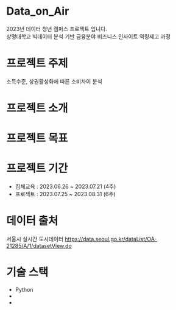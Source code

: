 # Data_on_Air
2023년 데이터 청년 캠퍼스 프로젝트 입니다.   
상명대학교 빅데이터 분석 기반 금융분야 비즈니스 인사이트 역량제고 과정

# 프로젝트 주제
소득수준, 상권활성화에 따른 소비차이 분석

# 프로젝트 소개 

# 프로젝트 목표 

# 프로젝트 기간 
- 집체교육 : 2023.06.26 ~ 2023.07.21 (4주)
- 프로젝트 : 2023.07.25 ~ 2023.08.31 (6주)

# 데이터 출처 
서울시 실시간 도시데이터 https://data.seoul.go.kr/dataList/OA-21285/A/1/datasetView.do

# 기술 스택 
- Python
- 
-

